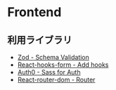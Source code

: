 # Frontend

## 利用ライブラリ

- [Zod - Schema Validation](https://zod.dev/?id=table-of-contents)
- [React-hooks-form - Add hooks](https://www.react-hook-form.com/)
- [Auth0 - Sass for Auth](https://auth0.com/docs/libraries/auth0-react)
- [React-router-dom - Router](https://reactrouter.com/en/main)
